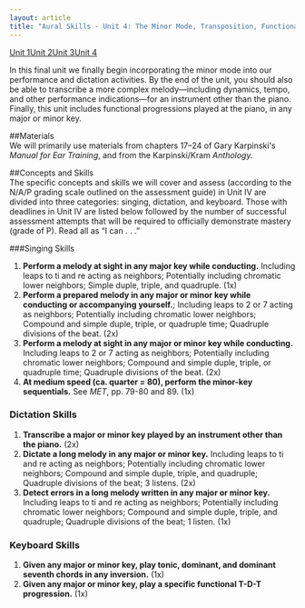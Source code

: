 ```yaml
---
layout: article
title: "Aural Skills - Unit 4: The Minor Mode, Transposition, Functional Progressions"
---
```


<a href="as-unit1.html" class="btn-info">Unit 1</a><a href="as-unit2.html" class="btn-info">Unit 2</a><a href="as-unit3.html" class="btn-info">Unit 3</a><a href="as-unit4.html" class="btn-info">Unit 4</a>

In this final unit we finally begin incorporating the minor mode into our performance and dictation activities. By the end of the unit, you should also be able to transcribe a more complex melody—including dynamics, tempo, and other performance indications—for an instrument other than the piano. Finally, this unit includes functional progressions played at the piano, in any major or minor key.

##Materials  
We will primarily use materials from chapters 17–24 of Gary Karpinski's *Manual for Ear Training*, and from the Karpinski/Kram *Anthology.* 
 
 
##Concepts and Skills  
The specific concepts and skills we will cover and assess (according to the N/A/P grading scale outlined on the assessment guide) in Unit IV are divided into three categories: singing, dictation, and keyboard. Those with deadlines in Unit IV are listed below followed by the number of successful assessment attempts that will be required to officially demonstrate mastery (grade of P). Read all as “I can . . .”


###Singing Skills
1. **Perform a melody at sight in any major key while conducting.** Including leaps to ti and re acting as neighbors; Potentially including chromatic lower neighbors; Simple duple, triple, and quadruple. (1x)    
2. **Perform a prepared melody in any major or minor key while conducting or accompanying yourself.**; Including leaps to 2 or 7 acting as neighbors; Potentially including chromatic lower neighbors; Compound and simple duple, triple, or quadruple time; Quadruple divisions of the beat. (2x)   
3. **Perform a melody at sight in any major or minor key while conducting.** Including leaps to 2 or 7 acting as neighbors; Potentially including chromatic lower neighbors; Compound and simple duple, triple, or quadruple time; Quadruple divisions of the beat. (2x)  
4. **At medium speed (ca. quarter = 80), perform the minor-key sequentials.** See *MET*, pp. 79-80 and 89. (1x) 
  

### Dictation Skills
1. **Transcribe a major or minor key played by an instrument other than the piano.** (2x) 
2. **Dictate a long melody in any major or minor key.** Including leaps to ti and re acting as neighbors; Potentially including chromatic lower neighbors; Compound and simple duple, triple, and quadruple; Quadruple divisions of the beat; 3 listens. (2x)  
3. **Detect errors in a long melody written in any major or minor key.** Including leaps to ti and re acting as neighbors; Potentially including chromatic lower neighbors; Compound and simple duple, triple, and quadruple; Quadruple divisions of the beat; 1 listen. (1x)  

### Keyboard Skills
1. **Given any major or minor key, play tonic, dominant, and dominant seventh chords in any inversion.** (1x) 
2. **Given any major or minor key, play a specific functional T-D-T progression.** (1x)